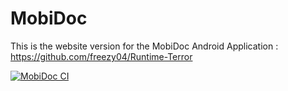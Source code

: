 # MobiDoc

This is the website version for the MobiDoc Android Application  : https://github.com/freezy04/Runtime-Terror



[![MobiDoc CI](https://github.com/freezy04/MobiDoc/actions/workflows/main.yml/badge.svg)](https://github.com/freezy04/MobiDoc/actions/workflows/main.yml)
